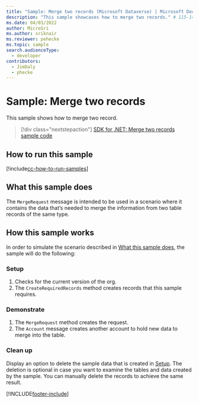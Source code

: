 ```yaml
---
title: "Sample: Merge two records (Microsoft Dataverse) | Microsoft Docs" # Intent and product brand in a unique string of 43-59 chars including spaces
description: "This sample showcases how to merge two records." # 115-145 characters including spaces. This abstract displays in the search result.
ms.date: 04/03/2022
author: MicroSri
ms.author: sriknair
ms.reviewer: pehecke
ms.topic: sample
search.audienceType:
  - developer
contributors:
  - JimDaly
  - phecke
---
```


# Sample: Merge two records

This sample shows how to merge two record.

> [!div class="nextstepaction"]
> [SDK for .NET: Merge two records sample code](https://github.com/microsoft/PowerApps-Samples/tree/master/dataverse/orgsvc/CSharp/MergeTwoRecords)

## How to run this sample

[!include[cc-how-to-run-samples](../../includes/cc-how-to-run-samples.md)]

## What this sample does

The `MergeRequest` message is intended to be used in a scenario where it contains the data that’s needed to merge the information from two table records of the same type.

## How this sample works

In order to simulate the scenario described in [What this sample does](#what-this-sample-does), the sample will do the following:

### Setup

1. Checks for the current version of the org.
2. The `CreateRequiredRecords` method creates records that this sample requires.

### Demonstrate

1. The `MergeRequest` method creates the request.
2. The `Account` message creates another account to hold new data to merge into the table.

### Clean up

Display an option to delete the sample data that is created in [Setup](#setup). The deletion is optional in case you want to examine the tables and data created by the sample. You can manually delete the records to achieve the same result.

[!INCLUDE[footer-include](../../../../includes/footer-banner.md)]
